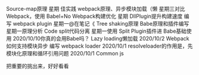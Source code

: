 Source-map原理
 星期
 佳实践
 webpack原理、异步模块加载（懒
 星期三对比 Webpack，使用 Babel+No
 Webpack构建优化
 星期
 DIlPlugin提升构建速度
 编写 webpack plugin
 星期一@在笔记《 Tree shaking原理
 Babe原理和插件编写
 星期一原理分析
 Code split代码分离
 星期一使用 Split Plugin插件进
 Babe基础使用
 2020/10/10你真的会用Babe吗？
 Lazy loading懒加载
 2020/10/2 Webpack如何支持模块异步
 编写 webpack loader
 2020/10/1 resolveloader的作用是，先
 模块化原理和循环引用问题
 2020/10/1
 Common js

把重要的挑出来，好好看看

